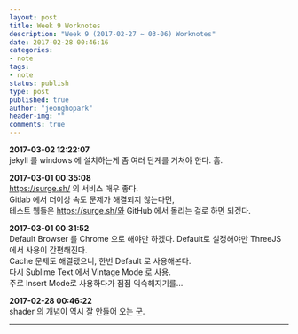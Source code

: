 ```yaml
---
layout: post
title: Week 9 Worknotes
description: "Week 9 (2017-02-27 ~ 03-06) Worknotes"
date: 2017-02-28 00:46:16
categories:
- note
tags:
- note
status: publish
type: post
published: true
author: "jeonghopark"
header-img: ""
comments: true
---
```

**2017-03-02 12:22:07**         
jekyll 를 windows 에 설치하는게 좀 여러 단계를 거쳐야 한다. 흠.            


**2017-03-01 00:35:08**             
https://surge.sh/ 의 서비스 매우 좋다.          
Gitlab 에서 더이상 속도 문제가 해결되지 않는다면,             
테스트 웹들은 https://surge.sh/와 GitHub 에서 돌리는 걸로 하면 되겠다.            

**2017-03-01 00:31:52**         
Default Browser 를 Chrome 으로 해야만 하겠다. Default로 설정해야만 ThreeJS 에서 사용이 간편해진다.       
Cache 문제도 해결됐으니, 한번 Default 로 사용해본다.            
다시 Sublime Text 에서 Vintage Mode 로 사용.           
주로 Insert Mode로 사용하다가 점점 익숙해지기를...          

**2017-02-28 00:46:22**         
shader 의 개념이 역시 잘 안들어 오는 군.       


---